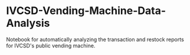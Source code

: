 # IVCSD-Vending-Machine-Data-Analysis
Notebook for automatically analyzing the transaction and restock reports for IVCSD's public vending machine.
